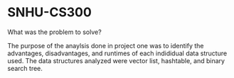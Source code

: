 # SNHU-CS300

What was the problem to solve?

The purpose of the anaylsis done in project one was to identify the advantages, disadvantages, and runtimes of each indididual data structure used. The data structures analyzed were vector list, hashtable, and binary search tree. 
